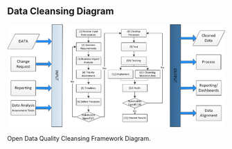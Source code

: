 ##  Data Cleansing Diagram

![](/images/data/Open_Data_Quality_Cleansing_Framework.png)<!-- .element width="80%" -->

<p>
<span>
Open Data Quality Cleansing Framework Diagram.
</span><!-- .element: class="caption" -->
</p><!-- .element: class="caption-wrapper" -->
